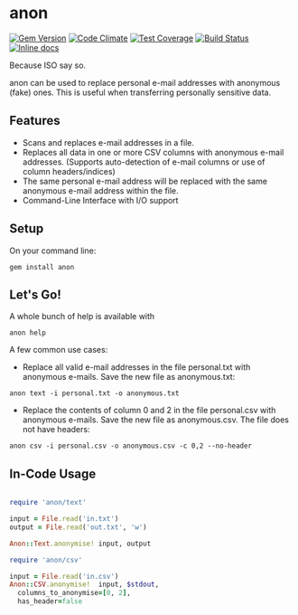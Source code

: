# anon

[![Gem Version](https://badge.fury.io/rb/anon.svg)](http://badge.fury.io/rb/anon)
[![Code Climate](https://codeclimate.com/github/reevoo/anon/badges/gpa.svg)](https://codeclimate.com/github/reevoo/anon)
[![Test Coverage](https://codeclimate.com/github/reevoo/anon/badges/coverage.svg)](https://codeclimate.com/github/reevoo/anon)
[![Build Status](https://travis-ci.org/reevoo/anon.svg?branch=master)](https://travis-ci.org/reevoo/anon)
[![Inline docs](http://inch-ci.org/github/reevoo/anon.svg?branch=master)](http://inch-ci.org/github/reevoo/anon)

Because ISO say so.

anon can be used to replace personal e-mail addresses with anonymous (fake) ones. This is useful when transferring personally sensitive data.

## Features

- Scans and replaces e-mail addresses in a file.
- Replaces all data in one or more CSV columns with anonymous e-mail addresses. (Supports auto-detection of e-mail columns or use of column headers/indices)
- The same personal e-mail address will be replaced with the same anonymous e-mail address within the file.
- Command-Line Interface with I/O support

## Setup

On your command line:
```
gem install anon
```

## Let's Go!

A whole bunch of help is available with

```
anon help
```

A few common use cases:

* Replace all valid e-mail addresses in the file personal.txt with anonymous e-mails. Save the new file as anonymous.txt:
```
anon text -i personal.txt -o anonymous.txt
```

* Replace the contents of column 0 and 2 in the file personal.csv with anonymous e-mails. Save the new file as anonymous.csv. The file does not have headers:
```
anon csv -i personal.csv -o anonymous.csv -c 0,2 --no-header
```

## In-Code Usage

```ruby

require 'anon/text'

input = File.read('in.txt')
output = File.read('out.txt', 'w')

Anon::Text.anonymise! input, output

require 'anon/csv'

input = File.read('in.csv')
Anon::CSV.anonymise!  input, $stdout,
  columns_to_anonymise=[0, 2], 
  has_header=false

```
